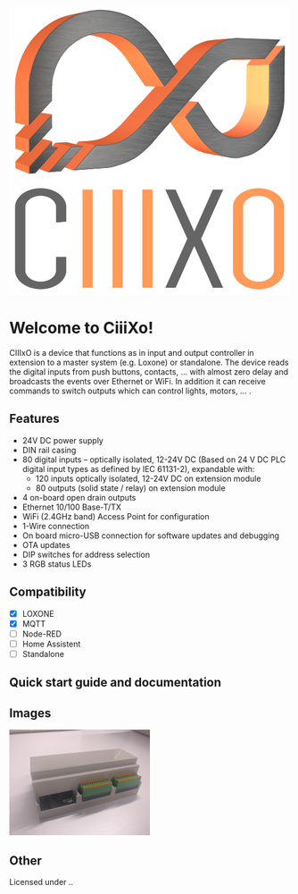 <p align="center">
  <img src="/images/CiiiXo_logo_colour.png">
</p>
  
# Welcome to CiiiXo!

CIIIxO is a device that functions as in input and output controller in extension to a master system (e.g. Loxone) or standalone. The device reads the digital inputs from push buttons, contacts, … with almost zero delay and broadcasts the events over Ethernet or WiFi. In addition it can receive commands to switch outputs which can control lights, motors, … .

## Features
- 24V DC power supply
- DIN rail casing
- 80 digital inputs – optically isolated, 12-24V DC (Based on 24 V DC PLC digital input types as defined by IEC 61131-2), expandable with:
  - 120 inputs optically isolated, 12-24V DC on extension module
  - 80 outputs (solid state / relay) on extension module
- 4 on-board open drain outputs
- Ethernet 10/100 Base-T/TX
- WiFi (2.4GHz band) Access Point for configuration
- 1-Wire connection
- On board micro-USB connection for software updates and debugging
- OTA updates
- DIP switches for address selection
- 3 RGB status LEDs

## Compatibility
- [x] LOXONE
- [x] MQTT
- [ ] Node-RED
- [ ] Home Assistent
- [ ] Standalone

## Quick start guide and documentation

## Images
<img src="/images/CiiiXo.jpg" width="50%">

## Other

Licensed under ..
